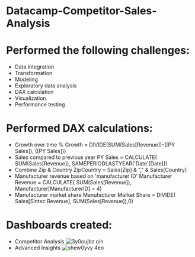 # Datacamp-Competitor-Sales-Analysis

# Performed the following challenges:
- Data integration
- Transformation
- Modeling
- Exploratory data analysis
- DAX calculation
- Visualization
- Performance testing

# Performed DAX calculations:
- Growth over time
  % Growth = DIVIDE(SUM(Sales[Revenue])-([PY Sales]), ([PY Sales]))
- Sales compared to previous year
  PY Sales = CALCULATE(
    SUM(Sales[Revenue]),
    SAMEPERIODLASTYEAR('Date'[Date]))
- Combine Zip & Country
  ZipCountry = Sales[Zip] & "," & Sales[Country]
- Manufacturer revenue based on 'manufacturer ID'
  Manufacturer Revenue = CALCULATE(
    SUM(Sales[Revenue]), Manufacturer[ManufacturerID] = 4)
- Manufacturer market share
  Manufacturer Market Share = DIVIDE(
    Sales[Sintec Revenue], SUM(Sales[Revenue]),0)

# Dashboards created:
- Competitor Analysis
![3y0oujbz oin](https://github.com/MarcvWaes/Datacamp-Competitor-Sales-Analysis/assets/120553175/3e1a3157-4a10-4b26-b5b4-c1234f01fac7)
- Advanced Insights
![xhew0yvy 4eo](https://github.com/MarcvWaes/Datacamp-Competitor-Sales-Analysis/assets/120553175/00e834a6-9aeb-425e-b23c-547154b742f2)
